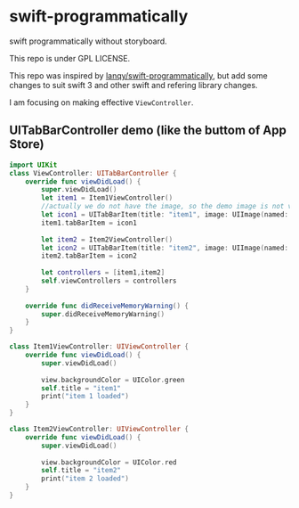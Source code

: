 # swift-programmatically

swift programmatically without storyboard.

This repo is under GPL LICENSE.

This repo was inspired by [lanqy/swift-programmatically](https://github.com/lanqy/swift-programmatically), but add some changes to suit swift 3 and other swift and refering library changes.

I am focusing on making effective `ViewController`.


## UITabBarController demo (like the buttom of App Store)

```swift
import UIKit
class ViewController: UITabBarController {
    override func viewDidLoad() {
        super.viewDidLoad()
        let item1 = Item1ViewController()
        //actually we do not have the image, so the demo image is not visible
        let icon1 = UITabBarItem(title: "item1", image: UIImage(named: "someImage.png"), selectedImage: UIImage(named: "otherImage.png"))
        item1.tabBarItem = icon1
        
        let item2 = Item2ViewController()
        let icon2 = UITabBarItem(title: "item2", image: UIImage(named: "someImage.png"), selectedImage: UIImage(named: "otherImage.png"))
        item2.tabBarItem = icon2
        
        let controllers = [item1,item2]
        self.viewControllers = controllers
    }
    
    override func didReceiveMemoryWarning() {
        super.didReceiveMemoryWarning()
    }
}

class Item1ViewController: UIViewController {
    override func viewDidLoad() {
        super.viewDidLoad()
        
        view.backgroundColor = UIColor.green
        self.title = "item1"
        print("item 1 loaded")
    }
}

class Item2ViewController: UIViewController {
    override func viewDidLoad() {
        super.viewDidLoad()
        
        view.backgroundColor = UIColor.red
        self.title = "item2"
        print("item 2 loaded")
    }
}
```
